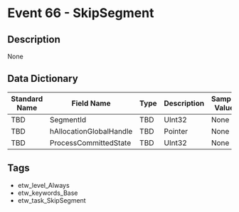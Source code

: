 # Event 66 - SkipSegment

## Description
None

## Data Dictionary
|Standard Name|Field Name|Type|Description|Sample Value|
|---|---|---|---|---|
|TBD|SegmentId|TBD|UInt32|None|None|
|TBD|hAllocationGlobalHandle|TBD|Pointer|None|None|
|TBD|ProcessCommittedState|TBD|UInt32|None|None|

## Tags
* etw_level_Always
* etw_keywords_Base
* etw_task_SkipSegment